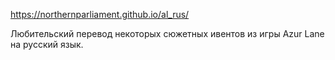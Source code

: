https://northernparliament.github.io/al_rus/

Любительский перевод некоторых сюжетных ивентов из игры Azur Lane на русский язык.

